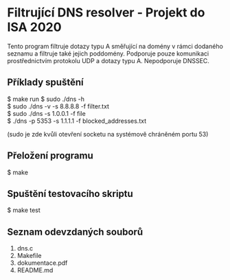 # Filtrující DNS resolver - Projekt do ISA 2020
Tento program filtruje dotazy typu A směřující na domény v rámci dodaného seznamu a filtruje také jejich poddomény. Podporuje pouze komunikaci prostřednictvím protokolu UDP a dotazy typu A. Nepodporuje DNSSEC.

## Příklady spuštění

$ make run
$ sudo ./dns -h       
$ sudo ./dns -v -s 8.8.8.8 -f filter.txt             
$ sudo ./dns -s 1.0.0.1 -f file           
$ ./dns -p 5353 -s 1.1.1.1 -f blocked_addresses.txt               
             
(sudo je zde kvůli otevření socketu na systémově chráněném portu 53)              

## Přeložení programu

$ make

## Spuštění testovacího skriptu

$ make test

## Seznam odevzdaných souborů
1. dns.c
2. Makefile
3. dokumentace.pdf
4. README.md